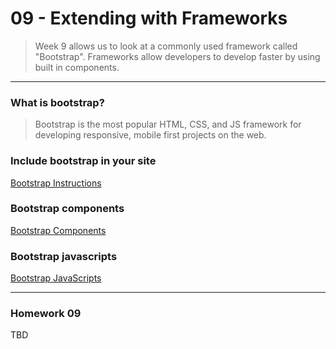 09 - Extending with Frameworks
===============

> Week 9 allows us to look at a commonly used framework called "Bootstrap". Frameworks allow developers to develop faster by using built in components.

***

### What is bootstrap?
> Bootstrap is the most popular HTML, CSS, and JS framework for developing responsive, mobile first projects on the web.


### Include bootstrap in your site

[Bootstrap Instructions](http://getbootstrap.com/getting-started/)

### Bootstrap components

[Bootstrap Components](http://getbootstrap.com/components/)

### Bootstrap javascripts

[Bootstrap JavaScripts](http://getbootstrap.com/javascript/)

***

### Homework 09

TBD